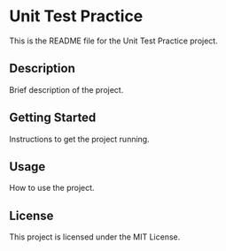 # Unit Test Practice

This is the README file for the Unit Test Practice project.

## Description

Brief description of the project.

## Getting Started

Instructions to get the project running.

## Usage

How to use the project.

## License

This project is licensed under the MIT License.